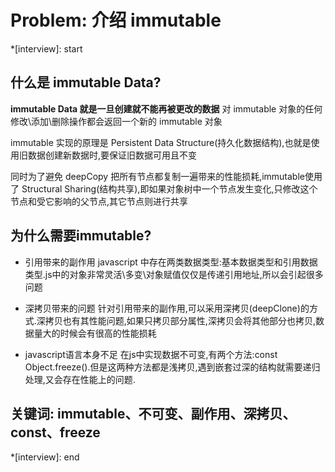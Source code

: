 # Problem: 介绍 immutable

*[interview]: start
## 什么是 immutable Data?
**immutable Data 就是一旦创建就不能再被更改的数据**
对 immutable 对象的任何修改\添加\删除操作都会返回一个新的 immutable 对象

immutable 实现的原理是 Persistent Data Structure(持久化数据结构),也就是使用旧数据创建新数据时,要保证旧数据可用且不变

同时为了避免 deepCopy 把所有节点都复制一遍带来的性能损耗,immutable使用了 Structural Sharing(结构共享),即如果对象树中一个节点发生变化,只修改这个节点和受它影响的父节点,其它节点则进行共享

## 为什么需要immutable?
- 引用带来的副作用
javascript 中存在两类数据类型:基本数据类型和引用数据类型.js中的对象非常灵活\多变\对象赋值仅仅是传递引用地址,所以会引起很多问题

- 深拷贝带来的问题
针对引用带来的副作用,可以采用深拷贝(deepClone)的方式.深拷贝也有其性能问题,如果只拷贝部分属性,深拷贝会将其他部分也拷贝,数据量大的时候会有很高的性能损耗

- javascript语言本身不足
在js中实现数据不可变,有两个方法:const Object.freeze().但是这两种方法都是浅拷贝,遇到嵌套过深的结构就需要递归处理,又会存在性能上的问题.

## 关键词: immutable、不可变、副作用、深拷贝、const、freeze
*[interview]: end
